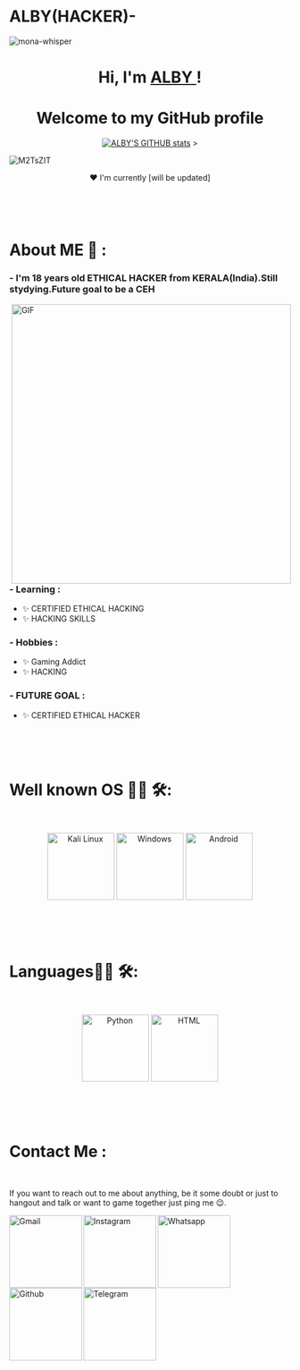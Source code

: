 # ALBY(HACKER)-
![mona-whisper](https://user-images.githubusercontent.com/64751167/95435221-f0266500-096f-11eb-8070-57f6721b1857.gif)

<h1 align="center">Hi, I'm <a href="https://www.instagram.com/i_am_albin_praveen/">ALBY </a>!</h1>
<h1 align="center">Welcome to my GitHub profile</h1> 
<p align="center">   <a href="https://github.com/ALBINPRAVEEN"><img src="https://github-readme-stats.vercel.app/api?username=albinpraveen" alt="ALBY'S GITHUB stats"></a>
>

![M2TsZIT](https://user-images.githubusercontent.com/64751167/91557308-e1509980-e951-11ea-9b57-695796bd82cf.gif)
</p> 

<p align="center">❤ I'm currently [will be updated]</p> 

</br>
</br>
</br>


# About ME 💬 :

### - I'm 18 years  old ETHICAL HACKER from KERALA(India).Still stydying.Future goal to be a CEH 

<img hight="400" width="500" alt="GIF" align="right" src="https://github.com/Xx-Ashutosh-xX/Xx-Ashutosh-xX/blob/master/assets/1936.gif">

### - Learning :
- ✨ CERTIFIED ETHICAL HACKING
- ✨ HACKING SKILLS

### - Hobbies : 
- ✨ Gaming Addict
- ✨ HACKING

### - FUTURE GOAL : 
- ✨ CERTIFIED ETHICAL HACKER
</br>
</br>
</br>

# Well known OS 👨‍💻 🛠:
</br> 
<p align="center"> 

<img src="https://camo.githubusercontent.com/875b2967090ac970937698e92e1bfeefdc6168b9afb428aabfe321e19d549d74/68747470733a2f2f6564656e742e6769746875622e696f2f537570657254696e7949636f6e732f696d616765732f7376672f6c696e75782e737667" alt="Kali Linux" width="120" hight="50">
<img src="https://camo.githubusercontent.com/05eece38536aac5c8437e2cb46362e545443a80922c5e28463530726a6d186ac/68747470733a2f2f6564656e742e6769746875622e696f2f537570657254696e7949636f6e732f696d616765732f7376672f77696e646f77732e737667" alt="Windows"  width="120" hight="50">
<img src="https://camo.githubusercontent.com/be575aa85a73adb1f56ef072b806f513045f68e2e50a9945c763bf65006dcfa6/68747470733a2f2f6564656e742e6769746875622e696f2f537570657254696e7949636f6e732f696d616765732f7376672f616e64726f69642e737667" alt="Android" width="120" hight="50">
</p>
</p>
</br>
</br>
</br>


# Languages👨‍💻 🛠:
</br> 
<p align="center">
<img src="https://camo.githubusercontent.com/aa96ee3a3352c9c3c2161d3e95698d0885a277ab85d617fe77912627d37a3959/68747470733a2f2f6564656e742e6769746875622e696f2f537570657254696e7949636f6e732f696d616765732f7376672f707974686f6e2e737667" alt="Python" width="120" hight="50">
<img src="https://raw.githubusercontent.com/abranhe/programming-languages-logos/master/src/html/html_128x128.png" alt="HTML" width="120" hight="50">

</p>
</br>
</br>
</br>





# Contact Me :

<p>
 </br>





If you want to reach out to me about anything, be it some doubt or just to hangout and talk or want to game together just ping me 😉.

<a href="mailto:albinpraveen135790@gmail.com">
 <img align="left" alt="Gmail" width="130" hight="100" src="https://camo.githubusercontent.com/4a3dd8d10a27c272fd04b2ce8ed1a130606f95ea6a76b5e19ce8b642faa18c27/68747470733a2f2f6564656e742e6769746875622e696f2f537570657254696e7949636f6e732f696d616765732f7376672f676d61696c2e737667" />
</a>
<a href="https://www.instagram.com/i_am_albin_praveen/">
  <img align="left" alt="Instagram" width="130" hight="100" src="https://camo.githubusercontent.com/c9dacf0f25a1489fdbc6c0d2b41cda58b77fa210a13a886d6f99e027adfbd358/68747470733a2f2f6564656e742e6769746875622e696f2f537570657254696e7949636f6e732f696d616765732f7376672f696e7374616772616d2e737667" />

</a>
<a href="https://wa.me/+917025743032">
  <img align="left" alt=" Whatsapp" width="130" hight="100" src="https://camo.githubusercontent.com/945d32cdd8d51fe844ca8b2976914ae8786586607aee1cba24d7318e24b30411/68747470733a2f2f6564656e742e6769746875622e696f2f537570657254696e7949636f6e732f696d616765732f7376672f77686174736170702e737667" />
</a>
<a href="https://github.com/ALBINPRAVEEN">
  <img align="left" alt="Github" width="130" hight="100" src="https://camo.githubusercontent.com/b079fe922f00c4b86f1b724fbc2e8141c468794ce8adbc9b7456e5e1ad09c622/68747470733a2f2f6564656e742e6769746875622e696f2f537570657254696e7949636f6e732f696d616765732f7376672f6769746875622e737667" />
</a>
<a href="https://t.me/i_am_albin_praveen">
 <img align="left" alt="Telegram" width="130" hight="100" src="https://camo.githubusercontent.com/f4b401dd7cd9b7840fd31acafd49e151a80e4c9600bf219934461b96dd98e013/68747470733a2f2f6564656e742e6769746875622e696f2f537570657254696e7949636f6e732f696d616765732f7376672f74656c656772616d2e737667" />
</a>
 </p>
 

</br>
</br>
</br>
</br>
</br>
</br>
</br>


<!--
